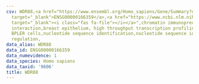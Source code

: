 ```yaml
---
csv: WDR88,<a href="https://www.ensembl.org/Homo_sapiens/Gene/Summary?db=core;g=ENSG00000166359"
  target="_blank">ENSG00000166359</a>,<a href="https://www.ncbi.nlm.nih.gov/pubmed/22863008"
  target="_blank"><i class="fas fa-file"></i></a>",chromatin immunoprecipitation assay,direct
  interaction,breast epithelium, high throughput transcription profiling by microarray,
  BPLER cells,nucleotide sequence identification,nucleotide sequence identification,transcriptional
  regulation,
data_alias: WDR88
data_id: ENSG00000166359
data_numevidence: 1
data_species: Homo sapiens
data_taxid: '9606'
title: WDR88
---
```

